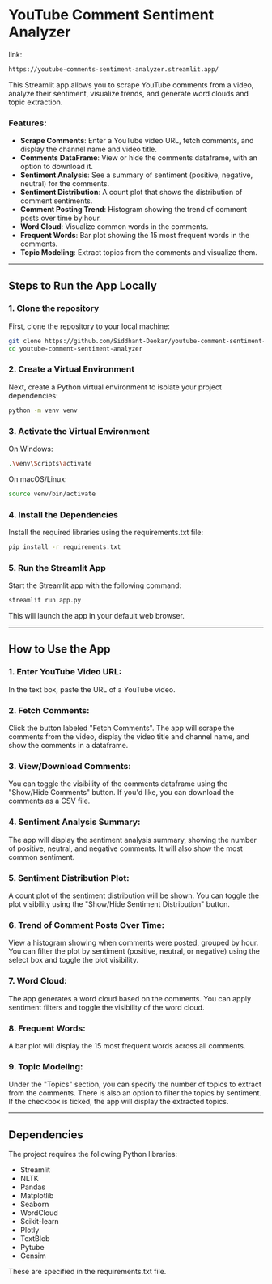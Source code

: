 # YouTube Comment Sentiment Analyzer

link:
```bash
https://youtube-comments-sentiment-analyzer.streamlit.app/
```

This Streamlit app allows you to scrape YouTube comments from a video, analyze their sentiment, visualize trends, and generate word clouds and topic extraction. 

### Features:
- **Scrape Comments**: Enter a YouTube video URL, fetch comments, and display the channel name and video title.
- **Comments DataFrame**: View or hide the comments dataframe, with an option to download it.
- **Sentiment Analysis**: See a summary of sentiment (positive, negative, neutral) for the comments.
- **Sentiment Distribution**: A count plot that shows the distribution of comment sentiments.
- **Comment Posting Trend**: Histogram showing the trend of comment posts over time by hour.
- **Word Cloud**: Visualize common words in the comments.
- **Frequent Words**: Bar plot showing the 15 most frequent words in the comments.
- **Topic Modeling**: Extract topics from the comments and visualize them.

<hr>

## Steps to Run the App Locally

### 1. Clone the repository

First, clone the repository to your local machine:

```bash
git clone https://github.com/Siddhant-Deokar/youtube-comment-sentiment-analyzer
cd youtube-comment-sentiment-analyzer
```

### 2. Create a Virtual Environment

Next, create a Python virtual environment to isolate your project dependencies:

```bash
python -m venv venv
```

### 3. Activate the Virtual Environment

On Windows:
```bash
.\venv\Scripts\activate
```

On macOS/Linux:

```bash
source venv/bin/activate
```

### 4. Install the Dependencies

Install the required libraries using the requirements.txt file:

```bash
pip install -r requirements.txt
```

### 5. Run the Streamlit App

Start the Streamlit app with the following command:

```bash
streamlit run app.py
```

This will launch the app in your default web browser.

<hr>

## How to Use the App

### 1. Enter YouTube Video URL: 

In the text box, paste the URL of a YouTube video.

### 2. Fetch Comments: 
Click the button labeled "Fetch Comments". The app will scrape the comments from the video, display the video title and channel name, and show the comments in a dataframe.

### 3. View/Download Comments: 
You can toggle the visibility of the comments dataframe using the "Show/Hide Comments" button. If you'd like, you can download the comments as a CSV file.

### 4. Sentiment Analysis Summary: 
The app will display the sentiment analysis summary, showing the number of positive, neutral, and negative comments. It will also show the most common sentiment.

### 5. Sentiment Distribution Plot: 
A count plot of the sentiment distribution will be shown. You can toggle the plot visibility using the "Show/Hide Sentiment Distribution" button.

### 6. Trend of Comment Posts Over Time: 
View a histogram showing when comments were posted, grouped by hour. You can filter the plot by sentiment (positive, neutral, or negative) using the select box and toggle the plot visibility.

### 7. Word Cloud: 
The app generates a word cloud based on the comments. You can apply sentiment filters and toggle the visibility of the word cloud.

### 8. Frequent Words: 
A bar plot will display the 15 most frequent words across all comments.

### 9. Topic Modeling: 
Under the "Topics" section, you can specify the number of topics to extract from the comments. There is also an option to filter the topics by sentiment. If the checkbox is ticked, the app will display the extracted topics.

<hr>

## Dependencies
The project requires the following Python libraries:
* Streamlit
* NLTK
* Pandas
* Matplotlib
* Seaborn
* WordCloud
* Scikit-learn
* Plotly
* TextBlob
* Pytube
* Gensim
  
These are specified in the requirements.txt file.

